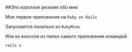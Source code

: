 ##Это короткое резюме обо мне

Мое первое приложение на  `Ruby on Rails`

Запускается локально из `RubyMine`

Или из консоли из папки самого приложения командой

`rails s`
